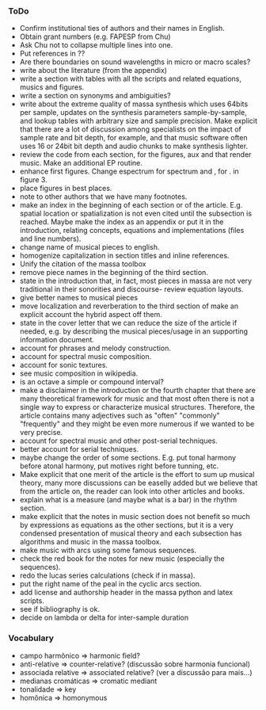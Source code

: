 ### ToDo
- Confirm institutional ties of authors and their names in English.
- Obtain grant numbers (e.g. FAPESP from Chu)
- Ask Chu not to collapse multiple lines into one.
- Put references in ??
- Are there boundaries on sound wavelengths in micro or macro scales?
- write about the literature (from the appendix)
- write a section with tables with all the scripts and related equations, musics and figures.
- write a section on synonyms and ambiguities?
- write about the extreme quality of massa synthesis which uses 64bits per sample,
updates on the synthesis parameters sample-by-sample, and lookup tables with arbitrary size and sample precision.
Make explicit that there are a lot of discussion among specialists on the impact of sample rate and bit depth, for example, and that music software often uses 16 or 24bit bit depth and audio chunks to make synthesis lighter.
- review the code from each section, for the figures, aux and that render music. Make an additional EP routine.
- enhance first figures. Change espectrum for spectrum and , for . in figure 3.
- place figures in best places.
- note to other authors that we have many footnotes.
- make an index in the beginning of each section or of the article. E.g. spatial location or spatialization is not even cited until the subsection is reached. Maybe make the index as an appendix or put it in the introduction, relating concepts, equations and implementations (files and line numbers).
- change name of musical pieces to english.
- homogenize capitalization in section titles and inline references.
- Unify the citation of the massa toolbox
- remove piece names in the beginning of the third section.
- state in the introduction that, in fact, most pieces in massa are not very traditional in their sonorities and discourse- review equation layouts.
- give better names to musical pieces
- move localization and reverberation to the third section of make an explicit account the hybrid aspect off them.
- state in the cover letter that we can reduce the size of the article if needed, e.g. by describing the musical pieces/usage in an supporting information document.
- account for phrases and melody construction.
- account for spectral music composition.
- account for sonic textures.
- see music composition in wikipedia.
- is an octave a simple or compound interval?
- make a disclaimer in the introduction or the fourth chapter that there are many theoretical framework for music and that most often there is not a single way to express or characterize musical structures.
Therefore, the article contains many adjectives such as "often" "commonly" "frequently" and they might be even more numerous if we wanted to be very precise.
- account for spectral music and other post-serial techniques.
- better account for serial techniques.
- maybe change the order of some sections. E.g. put tonal harmony before atonal harmony, put motives right before tunning, etc.
- Make explicit that one merit of the article is the effort to sum up musical theory, many more discussions can be easelly added but we believe that from the article on, the reader can look into other articles and books.
- explain what is a measure (and maybe what is a bar) in the rhythm section.
- make explicit that the notes in music section does not benefit so much by expressions as equations as the other sections, but it is a very condensed presentation of musical theory and each subsection has algorithms and music in the massa toolbox.
- make music with arcs using some famous sequences.
- check the red book for the notes for new music (especially the sequences).
- redo the lucas series calculations (check if in massa).
- put the right name of the peal in the cyclic arcs section.
- add license and authorship header in the massa python and latex scripts.
- see if bibliography is ok.
- decide on lambda or delta for inter-sample duration

### Vocabulary
- campo harmônico => harmonic field?
- anti-relative => counter-relative? (discussão sobre harmonia funcional)
-    associada relative => associated relative? (ver a discussão para mais...)
- medianas cromáticas => cromatic mediant
- tonalidade => key
- homônica => homonymous
